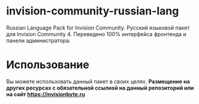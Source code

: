 # invision-community-russian-lang
Russian Language Pack for Invision Community. Русский языковой пакет для Invision Community 4.
Переведено 100% интерфейса фронтенда и панели администратора.

# Использование
Вы можете использовать данный пакет в своих целях. **Размещение на других ресурсах с обязательной ссылкой на данный репозиторий или на сайт https://invisionbyte.ru**
